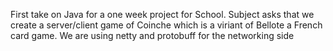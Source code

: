 First take on Java for a one week project for School.
Subject asks that we create a server/client game of Coinche which is a viriant of Bellote a French card game.
We are using netty and protobuff for the networking side
